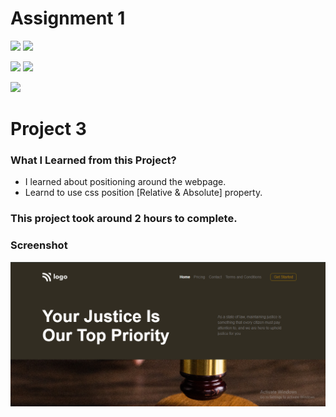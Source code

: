 # Assignment 1

![](https://img.shields.io/badge/iNeuron-LCO-red)
![](https://img.shields.io/badge/Hitesh--Choudhary-Full--stack--js--bootcamp-yellow)

![](https://img.shields.io/badge/HTML-CSS-orange)
![](https://img.shields.io/badge/LIVE--CLASS-PROJECT3-blueviolet)

![](https://img.shields.io/badge/Hrishikesh--Kumbhar-Software--Engineer-blue)

# Project 3 

### What I Learned from this Project?

- I learned about positioning around the webpage.
- Learnd to use css position [Relative & Absolute] property.

### This project took around 2 hours to complete.

### Screenshot

![](./screenshot/Proj3.png)